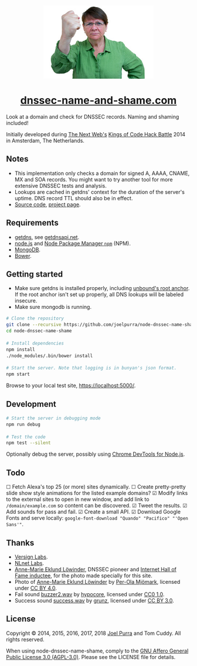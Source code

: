 <p align="center">
  <a href="https://dnssec-name-and-shame.com/"><img src="public/resources/image/angry.jpg" alt="Photo of Anne-Marie Eklund Löwinder, DNSSEC pioneer, when she's angry" title="Photo of Anne-Marie Eklund Löwinder, DNSSEC pioneer, when she's angry" width="300" height="200" border="0" /></a>
</p>
<h1 align="center">
  <a href="https://dnssec-name-and-shame.com/">dnssec-name-and-shame.com</a>
</h1>


Look at a domain and check for DNSSEC records. Naming and shaming included!

Initially developed during [The Next Web's](https://thenextweb.com/) [Kings of Code Hack Battle](https://thenextweb.com/conference/europe/hack-battle/) 2014 in Amsterdam, The Netherlands.



## Notes

- This implementation only checks a domain for signed A, AAAA, CNAME, MX and SOA records. You might want to try another tool for more extensive DNSSEC tests and analysis.
- Lookups are cached in getdns' context for the duration of the server's uptime. DNS record TTL should also be in effect.
- [Source code](https://github.com/joelpurra/node-dnssec-name-shame), [project page](https://joelpurra.com/projects/node-dnssec-name-shame/).



## Requirements

- [getdns](https://github.com/getdnsapi/getdns), see [getdnsapi.net](https://getdnsapi.net/).
- [node.js](https://nodejs.org/) and [Node Package Manager `npm`](https://www.npmjs.org/) (NPM).
- [MongoDB](https://www.mongodb.org/).
- [Bower](https://bower.io/).



## Getting started

- Make sure getdns is installed properly, including [unbound's root anchor](https://www.unbound.net/documentation/howto_anchor.html). If the root anchor isn't set up properly, all DNS lookups will be labeled insecure.
- Make sure mongodb is running.

```bash
# Clone the repository
git clone --recursive https://github.com/joelpurra/node-dnssec-name-shame.git node-dnssec-name-shame
cd node-dnssec-name-shame

# Install dependencies
npm install
./node_modules/.bin/bower install

# Start the server. Note that logging is in bunyan's json format.
npm start
```

Browse to your local test site, [https://localhost:5000/](http://localhost:5000/).



## Development

```bash
# Start the server in debugging mode
npm run debug

# Test the code
npm test --silent
```

Optionally debug the server, possibly using [Chrome DevTools for Node.js](https://medium.com/@paul_irish/debugging-node-js-nightlies-with-chrome-devtools-7c4a1b95ae27).



## Todo

&#9744; Fetch Alexa's top 25 (or more) sites dynamically.
&#9744; Create pretty-pretty slide show style animations for the listed example domains?
&#9745; Modify links to the external sites to open in new window, and add link to `/domain/example.com` so content can be discovered.
&#9745; Tweet the results.
&#9745; Add sounds for pass and fail.
&#9745; Create a small API.
&#9745; Download Google Fonts and serve locally: `google-font-download "Quando" "Pacifico" "'Open Sans'"`.



## Thanks

- [Versign Labs](https://labs.verisigninc.com/).
- [NLnet Labs](https://nlnetlabs.nl/).
- [Anne-Marie Eklund Löwinder](https://twitter.com/amelsec), DNSSEC pioneer and [Internet Hall of Fame inductee](https://www.internethalloffame.org/inductees/anne-marie-eklund-l%C3%B6winder), for the photo made specially for this site.
- Photo of [Anne-Marie Eklund Löwinder](https://twitter.com/amelsec) by [Per-Ola Mjömark](http://www.mjomark.com/), licensed under [CC BY 4.0](https://creativecommons.org/licenses/by/4.0/).
- Fail sound [buzzer2.wav](https://www.freesound.org/people/hypocore/sounds/164089/) by [hypocore](https://www.freesound.org/people/hypocore/), licensed under [CC0 1.0](https://creativecommons.org/publicdomain/zero/1.0/).
- Success sound [success.wav](https://www.freesound.org/people/grunz/sounds/109662/) by [grunz](https://www.freesound.org/people/grunz/), licensed under [CC BY 3.0](https://creativecommons.org/licenses/by/3.0/).


## License

Copyright © 2014, 2015, 2016, 2017, 2018 [Joel Purra](https://joelpurra.com/) and Tom Cuddy. All rights reserved.

When using node-dnssec-name-shame, comply to the [GNU Affero General Public License 3.0 (AGPL-3.0)](https://en.wikipedia.org/wiki/Affero_General_Public_License). Please see the LICENSE file for details.
